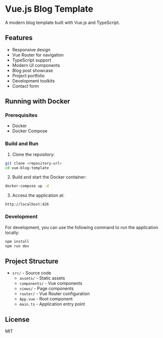 # Vue.js Blog Template

A modern blog template built with Vue.js and TypeScript.

## Features

- Responsive design
- Vue Router for navigation
- TypeScript support
- Modern UI components
- Blog post showcase
- Project portfolio
- Development toolkits
- Contact form

## Running with Docker

### Prerequisites

- Docker
- Docker Compose

### Build and Run

1. Clone the repository:
```bash
git clone <repository-url>
cd vue-blog-template
```

2. Build and start the Docker container:
```bash
docker-compose up -d
```

3. Access the application at:
```
http://localhost:426
```

### Development

For development, you can use the following command to run the application locally:

```bash
npm install
npm run dev
```

## Project Structure

- `src/` - Source code
  - `assets/` - Static assets
  - `components/` - Vue components
  - `views/` - Page components
  - `router/` - Vue Router configuration
  - `App.vue` - Root component
  - `main.ts` - Application entry point

## License

MIT